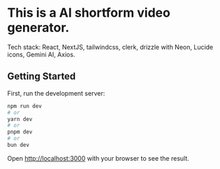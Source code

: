 # This is a AI shortform video generator.

Tech stack: React, NextJS, tailwindcss, clerk, drizzle with Neon, Lucide icons, Gemini AI, Axios.

## Getting Started

First, run the development server:

```bash
npm run dev
# or
yarn dev
# or
pnpm dev
# or
bun dev
```

Open [http://localhost:3000](http://localhost:3000) with your browser to see the result.
